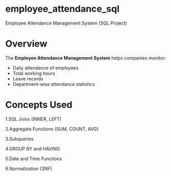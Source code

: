 # employee_attendance_sql

Employee Attendance Management System (SQL Project)

# Overview

The **Employee Attendance Management System** helps companies monitor:
- Daily attendance of employees  
- Total working hours  
- Leave records  
- Department-wise attendance statistics

# Concepts Used

1.SQL Joins (INNER, LEFT)

2.Aggregate Functions (SUM, COUNT, AVG)

3.Subqueries

4.GROUP BY and HAVING

5.Date and Time Functions

6.Normalization (3NF)


